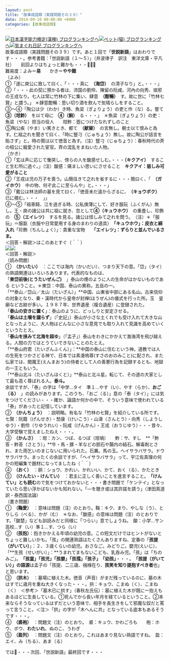 ```yaml
---
layout: post
title: "故事成語類（実践問題その３９）"
date: 2014-09-10 00:00:00 +0900
categories: [故事成語類]
---
```


[![](/syuusyuu9701/assets/images/故事成語類（実践問題その３９）-br_c_3028_1.gif)](http://blog.with2.net/link.php?1659096:3028 "日本漢字能力検定(漢検) ブログランキングへ")[日本漢字能力検定(漢検) ブログランキングへ](http://blog.with2.net/link.php?1659096:3028)[![](/syuusyuu9701/assets/images/故事成語類（実践問題その３９）-br_c_1348_1.gif)](http://blog.with2.net/link.php?1659096:1348 "ペット(猫) ブログランキングへ")[ペット(猫) ブログランキングへ](http://blog.with2.net/link.php?1659096:1348)[![](/syuusyuu9701/assets/images/故事成語類（実践問題その３９）-br_c_9257_1.gif)](http://blog.with2.net/link.php?1659096:9257 "気まぐれ日記 ブログランキングへ")[気まぐれ日記 ブログランキングへ](http://blog.with2.net/link.php?1659096:9257)  
故事成語類（実践問題その３９）です。あと１回で「**世説新語**」はおわりです・・・。参考書籍：「世説新語（１～５）」（井波律子　訳注　東洋文庫・平凡社）　　前回よりはちょっと難かも・・・👋👋👋　　  
難易度：よみ＝**易**　　かき＝**やや難**  
（よみ）  
①「遂に庾公に致して曰く、「・・・真に　**（海岱）**　の清子なり」と。・・・」  
②「・・・此の契に預かる者は、沛国の劉伶、陳留の阮咸、河內の向秀、琅邪の王戎なり。七人は常に竹林の下に集い、肆意　**（酣暢）**　す。故に世に「竹林七賢」と謂う。」 ＊肆意酣暢：思い切り酒を飲んで気晴らしをすること。  
③～④「陶公は少（わか）き時、魚梁（ぎょりょう）の吏と作（な）る。嘗て　**③（坩鮓）**　を以て母に　**④（餉）**　る・・・」　＊魚梁（ぎょりょう）の吏：魚梁（やな）担当の役人　　坩鮓：壺につけたなれずしのこと  
⑤陶公疾（やま）い篤きとき、都て　**（献替）**　の言無し。朝士以て恨みと為す。仁祖之れを聞きて曰く、「時に豎刁（じゅちょう）無し。故に陶公が話言を貽さず」と。時の賢は以て徳音と為す。（注）豎刁（じゅちょう）：春秋時代の斉の桓公に寵愛された宦官。斉の混乱をまねいた人物。  
（かき）  
①「玄は声に応じて慟哭し、傍らの人を酸感せしむ。・・・**（キクアイ）**　すること生む所に過ぐ。」（注）酸感：痛ましい思いにさせること　**キクアイ：慈しみ可愛がること**  
②「王戎は児の万子を喪う。山簡往きて之れを省するに・・・簡曰く、「　**（ガイホウ）**　中の物、何ぞ此こに至らんや」と。・・・」  
③「戴公は林法師の墓を見て曰く、「徳音未だ遠からざるに、　**（キョウボク）**　已に積む。・・・　」」  
④～⑤「祖車騎、江を過ぎる時、公私倹薄にして、好き服玩（ふくがん）無し。王・庾の諸公は共に祖に就き、忽として**④（キュウホウ）**　の重畳し、珍飾の　**⑤（エイレツ）**　するを見る。諸公は怪しみて之れを問う。　（注）＊「服玩」＝服翫（衣服や日常愛用する身のまわりの道具）　**「キュウホウ」：皮衣と綿入れ**「珍飾（ちんしょく）」：貴重な宝物　　**「エイレツ」：ずらりと並んでいるさま。**  
＜回答・解説＞はこのあとすぐ（＾＾）  
![](/syuusyuu9701/assets/images/故事成語類（実践問題その３９）-802378126aa745da003f6e4c257d1420.jpg)![](/syuusyuu9701/assets/images/故事成語類（実践問題その３９）-283a8d8042c670383fefff8478c8ede3.jpg)  
＜回答・解説＞  
（読み問題）  
①　**（かいたい）**　：ここでは海内（かいだい）、つまり天下の意。「岱」（タイ）の熟語関連はいろいろあります。代表的なものは、  
「**東岱前後(とうたいぜんご)**　」泰山の煙のように人の生命がはかないものである ということ。＊東岱：中国、泰山の異称。五岳の一。  
「**泰山／岱山／太山（たいざん）」**中国、山東省中部にある名山。古来信仰の対象となり、秦・漢時代から皇帝が封禅(ほうぜん)の儀式を行った所。玉　皇廟など古跡が多い。１９８７年、世界遺産（複合遺産）に登録された。  
「**泰山の安きに置く**」：泰山のように、どっしりと安定させる。  
「**泰山は土壌を譲らず**」（「史記」）泰山が小さな土くれでも受け入れて大きな山となったように、大人物はどんなに小さな意見でも取り入れて見識を高めていくというたとえ。  
「**泰山を挟みて北海を超ゆ**」（「孟子」）泰山をわきにかかえて渤海湾を飛び越える。人間の力ではとうていできないことのたとえ。  
「**泰山府君（たいざんふくん）」：**中国の泰山に住むという神。道教では人の生死をつかさどる神で、日本では素戔嗚尊(すさのおのみこと)に配され、また仏家では、閻魔王(えんまおう)の侍者として人の善悪行為を記録するとも、地獄の一王ともいう。  
「**泰山北斗（たいざんほくと）」**泰山と北斗星。転じて、その道の大家として最も高く尊ばれる人。**泰斗。**  
余談ですが、「泰」の字は「中学…タイ　準１…やす（い）、やす（らか）、**おご（る）**　」の読みがあります。このうち、「おご（る）」意の「泰（タイ）」には気をつけてください・・・確か、論語か何かの中で、そういう意味で使われている「泰」があったと記憶しています。  
②　**（かんちょう）**　：説明略。有名な「竹林の七賢」を紹介している所です。七賢：阮籍（げんせき）・嵆康（けいこう）・山濤（さんとう）・向秀（しようしゆう）・劉伶（りゆうれい）・阮咸（げんかん）・王戎（おうじゆう）・・・昔々、大学受験で覚えましたねえ・・・。  
③　**（かんさ）**　：坩：カン、つぼ、るつぼ（坩堝）　　鮓：サ、すし　**「鮓答・鮓荅（さとう）」**牛・馬・豚・羊などの胆石や腸内の結石。解毒剤とされ、また雨乞いのまじないに用いられた。石糞。馬の玉。ヘイサラバサラ。ドウサラバサラ。まったくの余談ですが、「ヘイサラバサラ」って、宇江佐真理の何かの短編集で題材になってましたね（＾＾）  
④　**（おく）**　：餉：ショウ、かれい、かれいい、かて、おく（る）、かたとき  
⑤　**（けんたい・けんてい）**　：君主に正しく善いことを進言すること。　**「けんてい」とも読む**ので気をつけておかないと・・・書き問題で「ケンテイ」となっていたら思い浮かばないかも知れない。「―を聴き或は其許諾を請う」〈津田真道訳・泰西国法論）  
（書き問題）  
①　**（鞠愛）**　：意味は問題（注）のとおり。鞠：キク、まり、やしな（う）、とりしら（べる）、かが（む）　＊なお、「酸感」の意味は問題（注）のとおりです。「酸楚」なども訓読みだと同様に「つらい」意でしょうね。　酸：小学…サン　高校…す（い）準１…す、つら（い）  
②　**（孩抱）**：抱きかかえる年頃の幼児の意。この短文だけではヒントがないとちょっと難しいかも。「孩」の関連熟語はたくさんありますね、定番の「**孩提（がいてい）**」：２、３歳くらいの幼児。おさなご。みどりご。嬰児(えいじ）、「**生孩（せいがい）」：**うまれてまもないこども、乳呑み児。「孩」は「ちのみご」。　**「孩童」「孩児」「孩嬰」「孩孺」「孩子」　「幼孩」**・・・。　**「孩提（がいてい）」の語源**は孟子の「孩提、二三歳、襁褓在り、**孩笑を知り提抱すべき者**也」と思います。  
③　**（拱木）**　：墓場に植えた木。徳音（声音）がまだ残っているのに、墓の木はすでに歳月を重ね大きくなった・・・。拱：キョウ、こまぬ（く）、こまね（く）　＜参考＞「墓木已に拱す」（春秋左氏伝）：墓に植えた木が既に一抱えもあるほどに生長している。①死んでから長い年月を経ているということ。②本来ならそうなっているはずだという意味で、相手を長生きをして邪魔な奴だと罵って言うこと。＜注＞「拱」の字が「木へんに共」となっている底本もあるそうです・・・。  
④　**（裘袍）**　：問題文（注）のとおり。　裘：キュウ、かわごろも　　袍：ホウ、ボウ、**わたいれ**、ぬのこ、うわぎ  
⑤　**（盈列）**　：問題文（注）のとおり。これはあまり見ない熟語ですね。　盈：エイ、み（ちる）、あま（る）  
  
  
では👋・・・次回、「世説新語」最終回です・・・  